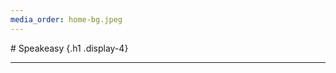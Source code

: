 ```yaml
---
media_order: home-bg.jpeg
---
```


<div class="row text-left justify-content-md-center pt-4 mb-4">
<div class="col-lg-8 col-md-8 col-sm-12" markdown="1">
 # Speakeasy {.h1 .display-4}
 <hr>
</div>
</div>
